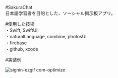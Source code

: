#SakuraChat  
日本語学習者を目的とした、ソーシャル掲示板アプリ。

#使用した技術  
・Swift, SwiftUI  
・naturalLanguage, combine, photosUI  
・firebase  
・github, xcode  

#実装例 

![signin-ezgif com-optimize](https://github.com/tarobee01/SakuraChat/assets/146914066/5dd7d6ac-5119-412b-abf7-6cba46515b16)
